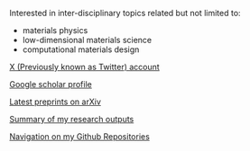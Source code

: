
<!--
**yyfforce/yyfforce** is a ✨ _special_ ✨ repository because its `README.md` (this file) appears on your GitHub profile.

Here are some ideas to get you started:

- 🔭 I’m currently working on ...
- 🌱 I’m currently learning ...
- 👯 I’m looking to collaborate on ...
- 🤔 I’m looking for help with ...
- 💬 Ask me about ...
- 📫 How to reach me: ...
- 😄 Pronouns: ...
- ⚡ Fun fact: ...
-->
Interested in inter-disciplinary topics related but not limited to:

* materials physics
* low-dimensional materials science
* computational materials design

[X (Previously known as Twitter) account](https://twitter.com/rdortk)

[Google scholar profile](https://scholar.google.com/citations?user=Wc_-IPYAAAAJ&hl=en)

[Latest preprints on arXiv](https://arxiv.org/search/cond-mat?query=Yin%2C+Yuefeng&searchtype=author&abstracts=show&order=-announced_date_first&size=50)

[Summary of my research outputs](https://cetk.notion.site/My-Research-Outputs-449cc7f6b48c4c608cef04b27ac8c533)

[Navigation on my Github Repositories](https://github.com/yyfforce/Github_TOC)


